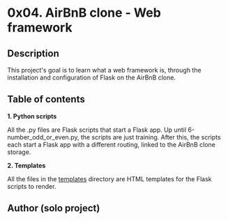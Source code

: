 # 0x04. AirBnB clone - Web framework

## Description
This project's goal is to learn what a web framework is, through the installation and configuration of Flask on the AirBnB clone.

## Table of contents

**1. Python scripts**

All the .py files are Flask scripts that start a Flask app.
Up until 6-number_odd_or_even.py, the scripts are just training.
After this, the scripts each start a Flask app with a different routing, linked to the AirBnB clone storage.

**2. Templates**

All the files in the [templates](./templates) directory are HTML templates for the Flask scripts to render.

## Author (solo project)



